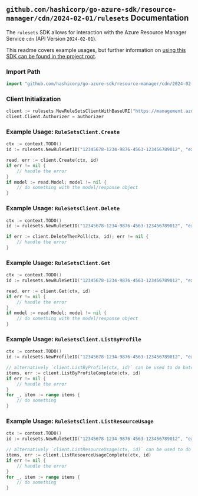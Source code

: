 
## `github.com/hashicorp/go-azure-sdk/resource-manager/cdn/2024-02-01/rulesets` Documentation

The `rulesets` SDK allows for interaction with the Azure Resource Manager Service `cdn` (API Version `2024-02-01`).

This readme covers example usages, but further information on [using this SDK can be found in the project root](https://github.com/hashicorp/go-azure-sdk/tree/main/docs).

### Import Path

```go
import "github.com/hashicorp/go-azure-sdk/resource-manager/cdn/2024-02-01/rulesets"
```


### Client Initialization

```go
client := rulesets.NewRuleSetsClientWithBaseURI("https://management.azure.com")
client.Client.Authorizer = authorizer
```


### Example Usage: `RuleSetsClient.Create`

```go
ctx := context.TODO()
id := rulesets.NewRuleSetID("12345678-1234-9876-4563-123456789012", "example-resource-group", "profileValue", "ruleSetValue")

read, err := client.Create(ctx, id)
if err != nil {
	// handle the error
}
if model := read.Model; model != nil {
	// do something with the model/response object
}
```


### Example Usage: `RuleSetsClient.Delete`

```go
ctx := context.TODO()
id := rulesets.NewRuleSetID("12345678-1234-9876-4563-123456789012", "example-resource-group", "profileValue", "ruleSetValue")

if err := client.DeleteThenPoll(ctx, id); err != nil {
	// handle the error
}
```


### Example Usage: `RuleSetsClient.Get`

```go
ctx := context.TODO()
id := rulesets.NewRuleSetID("12345678-1234-9876-4563-123456789012", "example-resource-group", "profileValue", "ruleSetValue")

read, err := client.Get(ctx, id)
if err != nil {
	// handle the error
}
if model := read.Model; model != nil {
	// do something with the model/response object
}
```


### Example Usage: `RuleSetsClient.ListByProfile`

```go
ctx := context.TODO()
id := rulesets.NewProfileID("12345678-1234-9876-4563-123456789012", "example-resource-group", "profileValue")

// alternatively `client.ListByProfile(ctx, id)` can be used to do batched pagination
items, err := client.ListByProfileComplete(ctx, id)
if err != nil {
	// handle the error
}
for _, item := range items {
	// do something
}
```


### Example Usage: `RuleSetsClient.ListResourceUsage`

```go
ctx := context.TODO()
id := rulesets.NewRuleSetID("12345678-1234-9876-4563-123456789012", "example-resource-group", "profileValue", "ruleSetValue")

// alternatively `client.ListResourceUsage(ctx, id)` can be used to do batched pagination
items, err := client.ListResourceUsageComplete(ctx, id)
if err != nil {
	// handle the error
}
for _, item := range items {
	// do something
}
```

